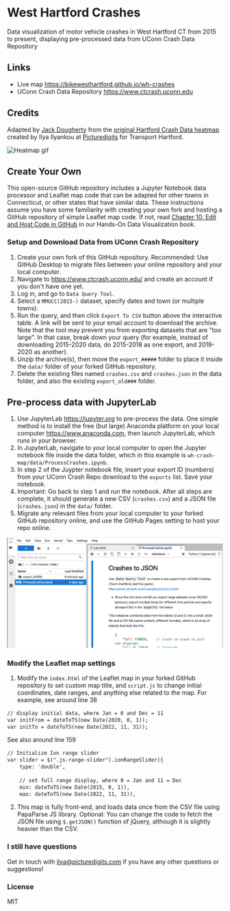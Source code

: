 # West Hartford Crashes

Data visualization of motor vehicle crashes in West Hartford CT from 2015 to present, displaying pre-processed data from UConn Crash Data Repository

## Links
- Live map https://bikewesthartford.github.io/wh-crashes
- UConn Crash Data Repository https://www.ctcrash.uconn.edu

## Credits
Adapted by [Jack Dougherty](https://jackdougherty.org) from the [original Hartford Crash Data heatmap](https://github.com/Picturedigits/hartford-crashes) created by Ilya Ilyankou at [Picturedigits](https://www.picturedigits.com) for Transport Hartford.

![Heatmap gif](./img/demo.gif)

## Create Your Own
This open-source GitHub repository includes a Jupyter Notebook data processor and Leaflet map code that can be adapted for other towns in Connecticut, or other states that have similar data. These instructions assume you have some familiarity with creating your own fork and hosting a GitHub repository of simple Leaflet map code. If not, read [Chapter 10: Edit and Host Code in GitHub](https://handsondataviz.org/github.html) in our Hands-On Data Visualization book.

### Setup and Download Data from UConn Crash Repository
1. Create your own fork of this GitHub repository. Recommended: Use GitHub Desktop to migrate files between your online repository and your local computer.
2. Navigate to https://www.ctcrash.uconn.edu/ and create an account if you don't have one yet.
3. Log in, and go to `Data Query Tool`.
4. Select a `MMUCC(2015-)` dataset, specify dates and town (or multiple towns).
5. Run the query, and then click `Export To CSV` button above the interactive table. A link will be sent to your email account to download the archive. Note that the tool may prevent you from exporting datasets that are "too large". In that case, break down your query (for example, instead of downloading 2015-2020 data, do 2015-2018 as one export, and 2019-2020 as another).
6. Unzip the archive(s), then move the `export_#####` folder to place it inside the `data/` folder of your forked GitHub repository.
7. Delete the existing files named `crashes.csv` and `crashes.json` in the data folder, and also the existing `export_old###` folder.

## Pre-process data with JupyterLab
1. Use JupyterLab <https://jupyter.org> to pre-process the data. One simple method is to install the free (but large) Anaconda platform on your local computer <https://www.anaconda.com>, then launch JupyterLab, which runs in your browser.
2. In JupyterLab, navigate to your local computer to open the Jupyter notebook file inside the data folder, which in this example is `wh-crash-map/data/ProcessCrashes.ipynb`.
3. In step 2 of the Juypter notebook file, insert your export ID (numbers) from your UConn Crash Repo download to the `exports` list. Save your notebook.
4. Important: Go back to step 1 and run the notebook. After all steps are complete, it should generate a new CSV (`crashes.csv`) and a JSON file (`crashes.json`) in the `data/` folder.
5. Migrate any relevant files from your local computer to your forked GitHub repository online, and use the GitHub Pages setting to host your repo online.

![JupyterLab screenshot](./img/jupyterlab-screenshot.png)

### Modify the Leaflet map settings
1. Modify the `index.html` of the Leaflet map in your forked GitHub repository to set custom map title, and `script.js` to change initial coordinates, date ranges, and anything else related to the map. For example, see around line 38
```
// display initial data, where Jan = 0 and Dec = 11
var initFrom = dateToTS(new Date(2020, 0, 1));
var initTo = dateToTS(new Date(2022, 11, 31));
```
See also around line 159
```
// Initialize Ion range slider
var slider = $(".js-range-slider").ionRangeSlider({
    type: 'double',

    // set full range display, where 0 = Jan and 11 = Dec
    min: dateToTS(new Date(2015, 0, 1)),
    max: dateToTS(new Date(2022, 11, 31)),
```

2. This map is fully front-end, and loads data once from the CSV file using PapaParse JS library. Optional: You can change the code to fetch the JSON file using `$.getJSON()` function of jQuery, although it is slightly heavier than the CSV.

### I still have questions
Get in touch with ilya@picturedigits.com if you have any other questions or suggestions!

### License
MIT
